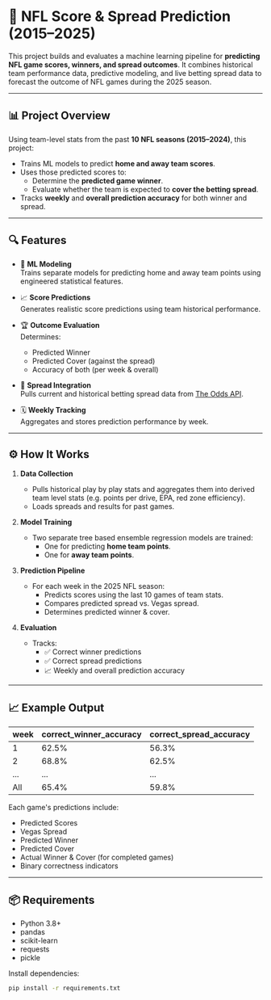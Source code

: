 # 🏈 NFL Score & Spread Prediction (2015–2025)

This project builds and evaluates a machine learning pipeline for **predicting NFL game scores, winners, and spread outcomes**. It combines historical team performance data, predictive modeling, and live betting spread data to forecast the outcome of NFL games during the 2025 season.

---

## 📊 Project Overview

Using team-level stats from the past **10 NFL seasons (2015–2024)**, this project:

- Trains ML models to predict **home and away team scores**.
- Uses those predicted scores to:
  - Determine the **predicted game winner**.
  - Evaluate whether the team is expected to **cover the betting spread**.
- Tracks **weekly** and **overall prediction accuracy** for both winner and spread.

---

## 🔍 Features

- 🧠 **ML Modeling**  
  Trains separate models for predicting home and away team points using engineered statistical features.

- 📈 **Score Predictions**  
  Generates realistic score predictions using team historical performance.

- 🏆 **Outcome Evaluation**  
  Determines:
  - Predicted Winner
  - Predicted Cover (against the spread)
  - Accuracy of both (per week & overall)

- 🧮 **Spread Integration**  
  Pulls current and historical betting spread data from [The Odds API](https://the-odds-api.com/).

- 🗓️ **Weekly Tracking**  
  Aggregates and stores prediction performance by week.

---

## ⚙️ How It Works

1. **Data Collection**  
   - Pulls historical play by play stats and aggregates them into derived team level stats (e.g. points per drive, EPA, red zone efficiency).
   - Loads spreads and results for past games.

2. **Model Training**  
   - Two separate tree based ensemble regression models are trained:
     - One for predicting **home team points**.
     - One for **away team points**.

3. **Prediction Pipeline**  
   - For each week in the 2025 NFL season:
     - Predicts scores using the last 10 games of team stats.
     - Compares predicted spread vs. Vegas spread.
     - Determines predicted winner & cover.

4. **Evaluation**  
   - Tracks:
     - ✅ Correct winner predictions
     - ✅ Correct spread predictions
     - 📈 Weekly and overall prediction accuracy

---

## 📈 Example Output
| week | correct_winner_accuracy | correct_spread_accuracy |
|------|--------------------------|--------------------------|
| 1    | 62.5%                   | 56.3%                   |
| 2    | 68.8%                   | 62.5%                   |
| ...  | ...                     | ...                     |
| All  | 65.4%                   | 59.8%                   |

Each game's predictions include:
- Predicted Scores
- Vegas Spread
- Predicted Winner
- Predicted Cover
- Actual Winner & Cover (for completed games)
- Binary correctness indicators

---

## 📦 Requirements

- Python 3.8+
- pandas
- scikit-learn
- requests
- pickle

Install dependencies:
```bash
pip install -r requirements.txt
